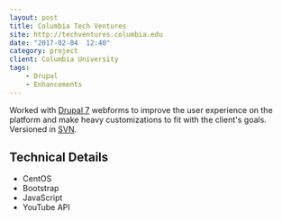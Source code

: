 ```yaml
---
layout: post
title: Columbia Tech Ventures
site: http://techventures.columbia.edu
date: "2017-02-04  12:40"
category: project
client: Columbia University
tags: 
    - Drupal
    - Enhancements
---
```

Worked with <a href="https://www.drupal.org/about/drupal-7" target="_blank">Drupal 7</a> webforms to improve the user experience on the platform and make heavy customizations to fit with the client's goals. Versioned in <a href="https://subversion.apache.org/" target="_blank">SVN</a>.

## Technical Details

* CentOS
* Bootstrap
* JavaScript
* YouTube API
